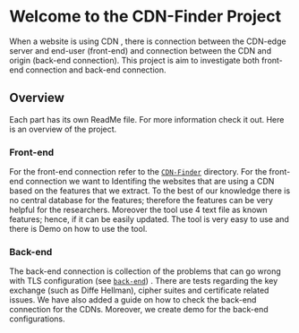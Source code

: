 # Welcome to the CDN-Finder Project
When a website is using CDN , there is  connection between the CDN-edge server and end-user (front-end) and connection between the CDN and origin (back-end connection). This project is aim to investigate both front-end connection and back-end connection.

## Overview
Each part has its own ReadMe file. For more information check it out. Here is an overview of the project. 

### Front-end 
For the front-end connection refer to the [`CDN-Finder`](https://github.com/DTRAP2021/CDN-finder/tree/master/CDN-Finder) directory.
For the front-end connection we want to Identifing the websites that are using a CDN based on the features that we extract. To the best of our knowledge there is no central database for the features; therefore the features can be very helpful for the researchers. Moreover the tool use 4 text file as known features; hence, if it can be easily updated. The tool is very easy to use and there is Demo on how to use the tool.  

### Back-end
The back-end connection is collection of the problems that can go wrong with TLS configuration (see [`back-end`](https://github.com/DTRAP2021/CDN-finder/tree/master/Back-end/cdn-tests.ga)) . There are tests regarding the key exchange (such as Diffe Hellman), cipher suites and certificate related issues. 
We have also added a guide on how to check the back-end connection for the CDNs. Moreover, we create demo for the back-end configurations.  

